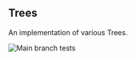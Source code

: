 ## Trees

An implementation of various Trees.

![Main branch tests](https://github.com/erastus-murungi/binary_search_trees/actions/workflows/python-app.yml/badge.svg?branch=main)

